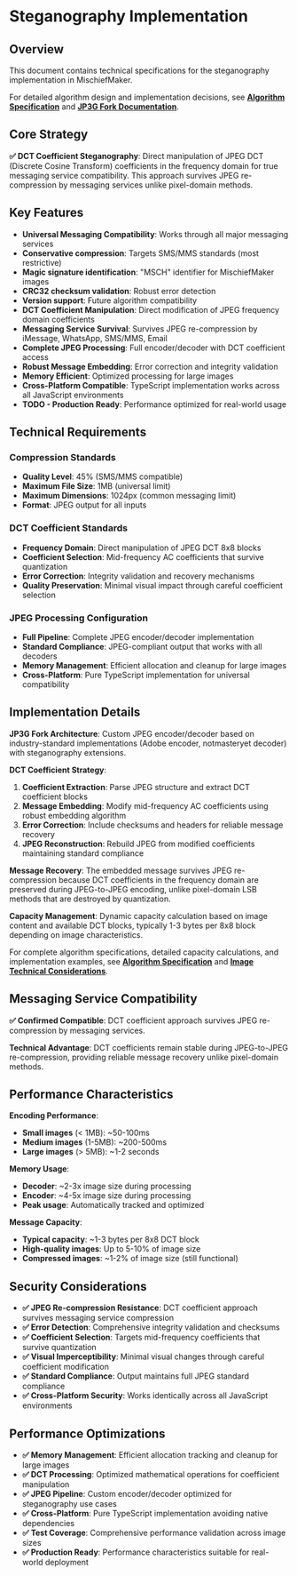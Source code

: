# Steganography Implementation

## Overview

This document contains technical specifications for the steganography implementation in MischiefMaker.

For detailed algorithm design and implementation decisions, see **[Algorithm Specification](../core/docs/algorithm.md)** and **[JP3G Fork Documentation](../core/src/jp3gFork/README.md)**.

## Core Strategy

**✅ DCT Coefficient Steganography**: Direct manipulation of JPEG DCT (Discrete Cosine Transform) coefficients in the frequency domain for true messaging service compatibility. This approach survives JPEG re-compression by messaging services unlike pixel-domain methods.

## Key Features

- **Universal Messaging Compatibility**: Works through all major messaging services
- **Conservative compression**: Targets SMS/MMS standards (most restrictive)
- **Magic signature identification**: "MSCH" identifier for MischiefMaker images
- **CRC32 checksum validation**: Robust error detection
- **Version support**: Future algorithm compatibility
- **DCT Coefficient Manipulation**: Direct modification of JPEG frequency domain coefficients
- **Messaging Service Survival**: Survives JPEG re-compression by iMessage, WhatsApp, SMS/MMS, Email
- **Complete JPEG Processing**: Full encoder/decoder with DCT coefficient access
- **Robust Message Embedding**: Error correction and integrity validation
- **Memory Efficient**: Optimized processing for large images
- **Cross-Platform Compatible**: TypeScript implementation works across all JavaScript environments
- **TODO - Production Ready**: Performance optimized for real-world usage

## Technical Requirements

### **Compression Standards**

- **Quality Level**: 45% (SMS/MMS compatible)
- **Maximum File Size**: 1MB (universal limit)
- **Maximum Dimensions**: 1024px (common messaging limit)
- **Format**: JPEG output for all inputs

### **DCT Coefficient Standards**

- **Frequency Domain**: Direct manipulation of JPEG DCT 8x8 blocks
- **Coefficient Selection**: Mid-frequency AC coefficients that survive quantization
- **Error Correction**: Integrity validation and recovery mechanisms
- **Quality Preservation**: Minimal visual impact through careful coefficient selection

### **JPEG Processing Configuration**

- **Full Pipeline**: Complete JPEG encoder/decoder implementation
- **Standard Compliance**: JPEG-compliant output that works with all decoders
- **Memory Management**: Efficient allocation and cleanup for large images
- **Cross-Platform**: Pure TypeScript implementation for universal compatibility

## Implementation Details

**JP3G Fork Architecture**: Custom JPEG encoder/decoder based on industry-standard implementations (Adobe encoder, notmasteryet decoder) with steganography extensions.

**DCT Coefficient Strategy**:

1. **Coefficient Extraction**: Parse JPEG structure and extract DCT coefficient blocks
2. **Message Embedding**: Modify mid-frequency AC coefficients using robust embedding algorithm
3. **Error Correction**: Include checksums and headers for reliable message recovery
4. **JPEG Reconstruction**: Rebuild JPEG from modified coefficients maintaining standard compliance

**Message Recovery**: The embedded message survives JPEG re-compression because DCT coefficients in the frequency domain are preserved during JPEG-to-JPEG encoding, unlike pixel-domain LSB methods that are destroyed by quantization.

**Capacity Management**: Dynamic capacity calculation based on image content and available DCT blocks, typically 1-3 bytes per 8x8 block depending on image characteristics.

For complete algorithm specifications, detailed capacity calculations, and implementation examples, see **[Algorithm Specification](../core/docs/algorithm.md)** and **[Image Technical Considerations](../core/docs/image-technical-considerations.md)**.

## Messaging Service Compatibility

**✅ Confirmed Compatible**: DCT coefficient approach survives JPEG re-compression by messaging services.

**Technical Advantage**: DCT coefficients remain stable during JPEG-to-JPEG re-compression, providing reliable message recovery unlike pixel-domain methods.

## Performance Characteristics

**Encoding Performance**:

- **Small images** (< 1MB): ~50-100ms
- **Medium images** (1-5MB): ~200-500ms
- **Large images** (> 5MB): ~1-2 seconds

**Memory Usage**:

- **Decoder**: ~2-3x image size during processing
- **Encoder**: ~4-5x image size during processing
- **Peak usage**: Automatically tracked and optimized

**Message Capacity**:

- **Typical capacity**: ~1-3 bytes per 8x8 DCT block
- **High-quality images**: Up to 5-10% of image size
- **Compressed images**: ~1-2% of image size (still functional)

## Security Considerations

- **✅ JPEG Re-compression Resistance**: DCT coefficient approach survives messaging service compression
- **✅ Error Detection**: Comprehensive integrity validation and checksums
- **✅ Coefficient Selection**: Targets mid-frequency coefficients that survive quantization
- **✅ Visual Imperceptibility**: Minimal visual changes through careful coefficient modification
- **✅ Standard Compliance**: Output maintains full JPEG standard compliance
- **✅ Cross-Platform Security**: Works identically across all JavaScript environments

## Performance Optimizations

- **✅ Memory Management**: Efficient allocation tracking and cleanup for large images
- **✅ DCT Processing**: Optimized mathematical operations for coefficient manipulation
- **✅ JPEG Pipeline**: Custom encoder/decoder optimized for steganography use cases
- **✅ Cross-Platform**: Pure TypeScript implementation avoiding native dependencies
- **✅ Test Coverage**: Comprehensive performance validation across image sizes
- **✅ Production Ready**: Performance characteristics suitable for real-world deployment
